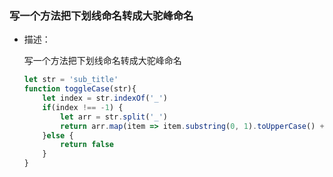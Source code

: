 ### 写一个方法把下划线命名转成大驼峰命名

- 描述：

  写一个方法把下划线命名转成大驼峰命名

  ```js
  let str = 'sub_title'
  function toggleCase(str){
      let index = str.indexOf('_')
      if(index !== -1) {
          let arr = str.split('_')
          return arr.map(item => item.substring(0, 1).toUpperCase() + item.substring(1)).join('')
      }else {
          return false
      }
  }
  ```

  

  